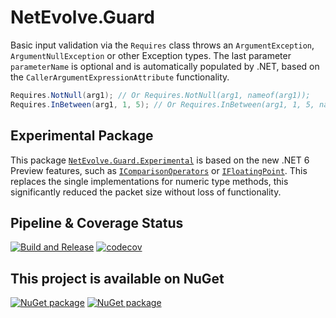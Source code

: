 # NetEvolve.Guard

Basic input validation via the `Requires` class throws an `ArgumentException`, `ArgumentNullException` or other Exception types. The last parameter `parameterName` is optional and is automatically populated by .NET, based on the `CallerArgumentExpressionAttribute` functionality.
```csharp
Requires.NotNull(arg1); // Or Requires.NotNull(arg1, nameof(arg1));
Requires.InBetween(arg1, 1, 5); // Or Requires.InBetween(arg1, 1, 5, nameof(arg1));
```
## Experimental Package
This package [`NetEvolve.Guard.Experimental`][2] is based on the new .NET 6 Preview features, such as [`IComparisonOperators`][3] or [`IFloatingPoint`][4]. This replaces the single implementations for numeric type methods, this significantly reduced the packet size without loss of functionality.

## Pipeline & Coverage Status

[![Build and Release](https://github.com/netevolve/guard/actions/workflows/dotnet.yml/badge.svg?branch=main)](https://github.com/netevolve/guard/actions/workflows/dotnet.yml)
[![codecov](https://codecov.io/gh/netevolve/guard/branch/main/graph/badge.svg?token=PNI4F6GXL8)](https://codecov.io/gh/netevolve/guard)

[1]: https://www.nuget.org/packages/NetEvolve.Guard/ "NetEvolve.Guard NuGet package"
[2]: https://www.nuget.org/packages/NetEvolve.Guard.Experimental/ "NetEvolve.Guard.Experimental NuGet package"
[3]: https://github.com/dotnet/runtime/blob/main/src/libraries/System.Private.CoreLib/src/System/IComparisonOperators.cs "IComparisonOperators Interface"
[4]: https://github.com/dotnet/runtime/blob/main/src/libraries/System.Private.CoreLib/src/System/IFloatingPoint.cs "IFloatingPoint Interface"

## This project is available on NuGet

[![NuGet package](https://img.shields.io/nuget/v/NetEvolve.Guard?label=NetEvolve.Guard)][1]
[![NuGet package](https://img.shields.io/nuget/v/NetEvolve.Guard.Experimental?label=NetEvolve.Guard.Experimental)][2]
